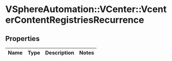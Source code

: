 # VSphereAutomation::VCenter::VcenterContentRegistriesRecurrence

## Properties
Name | Type | Description | Notes
------------ | ------------- | ------------- | -------------


